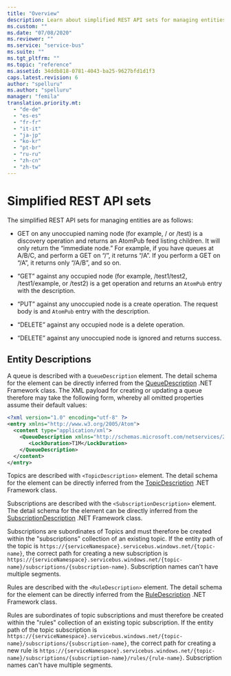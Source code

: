 ```yaml
---
title: "Overview"
description: Learn about simplified REST API sets for managing entities.
ms.custom: ""
ms.date: "07/08/2020"
ms.reviewer: ""
ms.service: "service-bus"
ms.suite: ""
ms.tgt_pltfrm: ""
ms.topic: "reference"
ms.assetid: 34ddb818-0781-4043-ba25-9627bfd1d1f3
caps.latest.revision: 6
author: "spelluru"
ms.author: "spelluru"
manager: "femila"
translation.priority.mt: 
  - "de-de"
  - "es-es"
  - "fr-fr"
  - "it-it"
  - "ja-jp"
  - "ko-kr"
  - "pt-br"
  - "ru-ru"
  - "zh-cn"
  - "zh-tw"
---
```

# Simplified REST API sets
The simplified REST API sets for managing entities are as follows:  
  
-   GET on any unoccupied naming node (for example, / or /test) is a discovery operation and returns an AtomPub feed listing children. It will only return the “immediate node.” For example, if you have queues at A/B/C, and perform a GET on “/”, it returns “/A”. If you perform a GET on “/A”, it returns only “/A/B”, and so on.  
  
-   “GET” against any occupied node (for example, /test1/test2, /test1/example, or /test2) is a get operation and returns an `AtomPub` entry with the description.  
  
-   “PUT” against any unoccupied node is a create operation. The request body is and `AtomPub` entry with the description.  
  
-   “DELETE” against any occupied node is a delete operation.  
  
-   “DELETE” against any unoccupied node is ignored and returns success.

## Entity Descriptions 

A queue is described with a ```QueueDescription``` element. The detail schema for the 
element can be directly inferred from the [QueueDescription](https://docs.microsoft.com/dotnet/api/microsoft.servicebus.messaging.queuedescription) .NET Framework class. The XML payload for creating or updating a queue therefore may take the following form, whereby all omitted properties assume their default values:

```xml  
<?xml version="1.0" encoding="utf-8" ?>  
<entry xmlns="http://www.w3.org/2005/Atom">  
  <content type="application/xml">  
    <QueueDescription xmlns="http://schemas.microsoft.com/netservices/2010/10/servicebus/connect">
       <LockDuration>T1M</LockDuration>
    </QueueDescription>
  </content>  
</entry>  
```

Topics are described with  ```<TopicDescription>``` element. The detail schema for the 
element can be directly inferred from the [TopicDescription](https://docs.microsoft.com/dotnet/api/microsoft.servicebus.messaging.topicdescription) .NET Framework class.

Subscriptions are described with the ```<SubscriptionDescription>``` element. The detail schema for the 
element can be directly inferred from the [SubscriptionDescription](https://docs.microsoft.com/dotnet/api/microsoft.servicebus.messaging.subscriptiondescription) .NET Framework class. 

Subscriptions are subordinates of Topics and must therefore be created 
within the "subscriptions" collection of an existing topic. If the entity path of the topic is ```https://{serviceNamespace}.servicebus.windows.net/{topic-name}```, the correct path for creating a new subscription is ```https://{serviceNamespace}.servicebus.windows.net/{topic-name}/subscriptions/{subscription-name}```. Subscription names can't have multiple segments. 


Rules are described with the ```<RuleDescription>``` element. The detail schema for the 
element can be directly inferred from the [RuleDescription](https://docs.microsoft.com/dotnet/api/microsoft.servicebus.messaging.ruledescription) .NET Framework class. 

Rules are subordinates of topic subscriptions and must therefore be created 
within the "rules" collection of an existing topic subscription. If the entity path of the topic subscription is ```https://{serviceNamespace}.servicebus.windows.net/{topic-name}/subscriptions/{subscription-name}```, the correct path for creating a new rule is ```https://{serviceNamespace}.servicebus.windows.net/{topic-name}/subscriptions/{subscription-name}/rules/{rule-name}```. Subscription names can't have multiple segments. 
